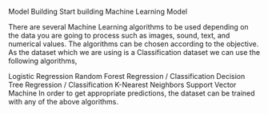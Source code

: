 Model Building
Start building Machine Learning Model

There are several Machine Learning algorithms to be used depending on the data you are going to process such as images, sound, text, and numerical values. The algorithms can be chosen according to the objective. As the dataset which we are using is a Classification dataset  we can use the following algorithms,

Logistic Regression
Random Forest Regression / Classification
Decision Tree Regression / Classification
K-Nearest Neighbors
Support Vector Machine
In order to get appropriate predictions, the dataset can be trained with any of the above algorithms.

